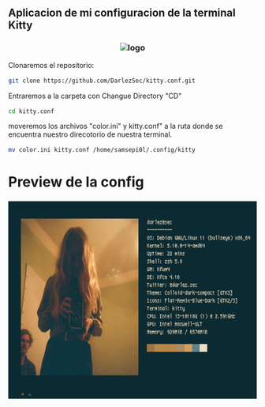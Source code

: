 ## Aplicacion de mi configuracion de la terminal Kitty

<h3 align="center"><img src="https://user-images.githubusercontent.com/53346722/117488729-5e48ff80-af32-11eb-8534-be790bae1355.png" alt="logo" height="200px"></h3>

Clonaremos el repositorio:

```zsh
git clone https://github.com/DarlezSec/kitty.conf.git
```
Entraremos a la carpeta con Changue Directory "CD"

```zsh
cd kitty.conf
```
 
 moveremos los archivos "color.ini" y kitty.conf" a la ruta donde se encuentra nuestro direcotorio de nuestra terminal.

```zsh
mv color.ini kitty.conf /home/samsepi0l/.config/kitty
```

# Preview de la config

<h3 aling="center"><img src="https://raw.githubusercontent.com/DarlezSec/kitty.conf/main/Captura%20de%20pantalla%20de%202022-06-12%2002-04-01.png" alt="logo" height="400px"></h3>
